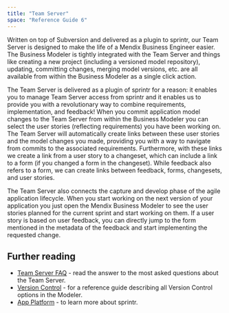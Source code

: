 ```yaml
---
title: "Team Server"
space: "Reference Guide 6"
---
```



Written on top of Subversion and delivered as a plugin to sprintr, our Team Server is designed to make the life of a Mendix Business Engineer easier. The Business Modeler is tightly integrated with the Team Server and things like creating a new project (including a versioned model repository), updating, committing changes, merging model versions, etc. are all available from within the Business Modeler as a single click action.

The Team Server is delivered as a plugin of sprintr for a reason: it enables you to manage Team Server access from sprintr and it enables us to provide you with a revolutionary way to combine requirements, implementation, and feedback! When you commit application model changes to the Team Server from within the Business Modeler you can select the user stories (reflecting requirements) you have been working on. The Team Server will automatically create links between these user stories and the model changes you made, providing you with a way to navigate from commits to the associated requirements. Furthermore, with these links we create a link from a user story to a changeset, which can include a link to a form (if you changed a form in the changeset). While feedback also refers to a form, we can create links between feedback, forms, changesets, and user stories.

The Team Server also connects the capture and develop phase of the agile application lifecycle. When you start working on the next version of your application you just open the Mendix Business Modeler to see the user stories planned for the current sprint and start working on them. If a user story is based on user feedback, you can directly jump to the form mentioned in the metadata of the feedback and start implementing the requested change.

## Further reading

*   [Team Server FAQ](Team+Server+FAQ) - read the answer to the most asked questions about the Team Server.
*   [Version Control](Version+Control) - for a reference guide describing all Version Control options in the Modeler.
*   [App Platform](App+Platform) - to learn more about sprintr.
